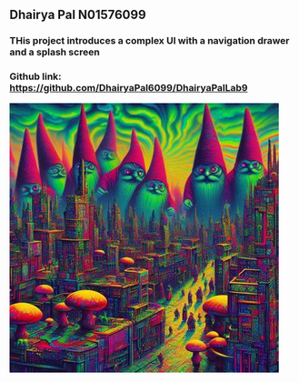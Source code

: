 ## Dhairya Pal N01576099
### THis project introduces a complex UI with a navigation drawer and a splash screen
### Github link: https://github.com/DhairyaPal6099/DhairyaPalLab9
![AppImage](https://github.com/DhairyaPal6099/DhairyaPalLab9/blob/master/DhairyaModule9/src/main/res/drawable/random_image2.jpg)